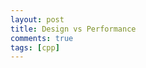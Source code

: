 ```yaml
---
layout: post
title: Design vs Performance
comments: true
tags: [cpp]
---
```


<!-- Today's programmers are often asked during interviews to demonstrate their skills at implementing algorithms. This [Airbnb](https://youtu.be/cdCeU8DJvPM) technical interview is typical, reverse a string and answer questions about its time and space complexity. I believe these questions are so irrelevant that they should probably not be asked. Its asking a question about knowledge, something that is meaningless for any job of real value. -->
<!-- What should an interviewer be interested in learning during an interview? 
- How do they solve problems they don't yet know how to solve. 
- How do they react towards being challenged with impossible tasks.
- Do they have a portfolio of usable products or libraries? -->